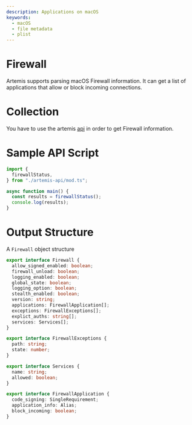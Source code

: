 ```yaml
---
description: Applications on macOS
keywords:
  - macOS
  - file metadata
  - plist
---
```


# Firewall

Artemis supports parsing macOS Firewall information. It can get a list of
applications that allow or block incoming connections.

# Collection

You have to use the artemis [api](../../API/overview.md) in order to get
Firewall information.

# Sample API Script

```typescript
import {
  firewallStatus,
} from "./artemis-api/mod.ts";

async function main() {
  const results = firewallStatus();
  console.log(results);
}
```

# Output Structure

A `Firewall` object structure

```typescript
export interface Firewall {
  allow_signed_enabled: boolean;
  firewall_unload: boolean;
  logging_enabled: boolean;
  global_state: boolean;
  logging_option: boolean;
  stealth_enabled: boolean;
  version: string;
  applications: FirewallApplication[];
  exceptions: FirewallExceptions[];
  explict_auths: string[];
  services: Services[];
}

export interface FirewallExceptions {
  path: string;
  state: number;
}

export interface Services {
  name: string;
  allowed: boolean;
}

export interface FirewallApplication {
  code_signing: SingleRequirement;
  application_info: Alias;
  block_incoming: boolean;
}
```
